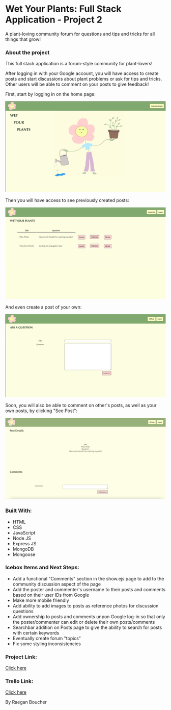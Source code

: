 # Wet Your Plants: Full Stack Application - Project 2

A plant-loving community forum for questions and tips and tricks for all things that grow!


### About the project

This full stack application is a forum-style community for plant-lovers!  

After logging in with your Google account, you will have access to create posts and start discussions about plant problems or ask for tips and tricks.  Other users will be able to comment on your posts to give feedback!

First, start by logging in on the home page:

<img src="public/images/homepage.jpeg" width="600">

Then you will have access to see previously created posts:

<img src="public/images/postspage.jpeg" width="600">

And even create a post of your own:

<img src="public/images/createpage.jpeg" width="600">

Soon, you will also be able to comment on other's posts, as well as your own posts, by clicking "See Post":

<img src="public/images/showpage.jpeg" width="600">


### Built With:

- HTML
- CSS
- JavaScript
- Node JS
- Express JS
- MongoDB
- Mongoose


### Icebox Items and Next Steps:

- Add a functional "Comments" section in the show.ejs page to add to the community discussion aspect of the page
- Add the poster and commenter's username to their posts and comments based on their user IDs from Google
- Make more mobile friendly
- Add ability to add images to posts as reference photos for discussion questions
- Add ownership to posts and comments unpon Google log-in so that only the poster/commenter can edit or delete their own posts/comments
- Searchbar addition on Posts page to give the ability to search for posts with certain keywords
- Eventually create forum "topics"
- Fix some styling inconsistencies 


### Project Link:

[Click here]()

### Trello Link:

[Click here](https://trello.com/b/OVkwfhmz/project-2-wet-your-plants) 

By Raegan Boucher
